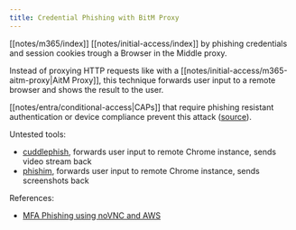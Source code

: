 ```yaml
---
title: Credential Phishing with BitM Proxy
---
```


[[notes/m365/index]] [[notes/initial-access/index]] by phishing credentials and session cookies trough a Browser in the Middle proxy.

Instead of proxying HTTP requests like with a [[notes/initial-access/m365-aitm-proxy|AitM Proxy]], this technique forwards user input to a remote browser and shows the result to the user.

[[notes/entra/conditional-access|CAPs]] that require phishing resistant authentication or device compliance prevent this attack ([source](https://www.youtube.com/watch?app=desktop&v=tI1bdVohOK8)).

Untested tools:

- [cuddlephish](https://github.com/fkasler/cuddlephish), forwards user input to remote Chrome instance, sends video stream back
- [phishim](https://github.com/jackmichalak/phishim), forwards user input to remote Chrome instance, sends screenshots back

References:

- [MFA Phishing using noVNC and AWS](http://web.archive.org/web/20230221150751/https://scribe.rip/@psychsecurity/mfa-phishing-using-novnc-and-aws-ebc781b4d093)
